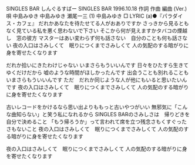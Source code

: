 SINGLES BAR
しんぐるすばー
SINGLES BAR
1996.10.18
作詞  作曲  編曲 (Ver.)   唄
中島みゆき   中島みゆき   瀬尾一三 (1)
中島みゆき
□ LYRIC (a)●『パラダイス・カフェ』
だれかあなたを待たせてる人がおありですか
さっきから見るともなく見ている私を悪く思わないで下さい
そこから何が見えますかタバコの煙越し　窓の彼方
マスターはあい変わらず何も話さない　自分のことも何も話さない
夜の入口はさみしくて　眠りにつくまでさみしくて
人の気配のする暗がりに身を寄せたくなります

だれか拾いにきたわけじゃない
いまさらもういいんです
日々をひたすら生きてゆくだけだから
嘘のような時間がほしかったんです
出会うことも別れることも
いまさらもういいんです
ただ　だれか同じような人が他にもいると思いたいんです
夜の入口はさみしくて　眠りにつくまでさみしくて
人の気配のする暗がりに身を寄せたくなります

古いレコードをかけるなら思い出よりももっと古いやつがいい
無邪気に「こんな曲知らない」と笑う私になれるから
SINGLES BARのさみしさは　帰りどきを自分で決めること
「もう帰ろうか」って言われて席を立つ残念さもくすぐったさもないこと
夜の入口はさみしくて　眠りにつくまでさみしくて
人の気配のする暗がりに身を寄せたくなります

夜の入口はさみしくて　眠りにつくまでさみしくて
人の気配のする暗がりに身を寄せたくなります